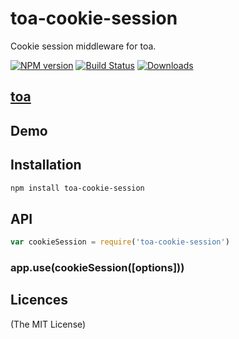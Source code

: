 toa-cookie-session
====
Cookie session middleware for toa.

[![NPM version][npm-image]][npm-url]
[![Build Status][travis-image]][travis-url]
[![Downloads][downloads-image]][downloads-url]

## [toa](https://github.com/toajs/toa)


## Demo

## Installation

```bash
npm install toa-cookie-session
```

## API

```js
var cookieSession = require('toa-cookie-session')
```
### app.use(cookieSession([options]))

## Licences
(The MIT License)

[npm-url]: https://npmjs.org/package/toa-cookie-session
[npm-image]: http://img.shields.io/npm/v/toa-cookie-session.svg

[travis-url]: https://travis-ci.org/toajs/toa-cookie-session
[travis-image]: http://img.shields.io/travis/toajs/toa-cookie-session.svg

[downloads-url]: https://npmjs.org/package/toa-cookie-session
[downloads-image]: http://img.shields.io/npm/dm/toa-cookie-session.svg?style=flat-square
